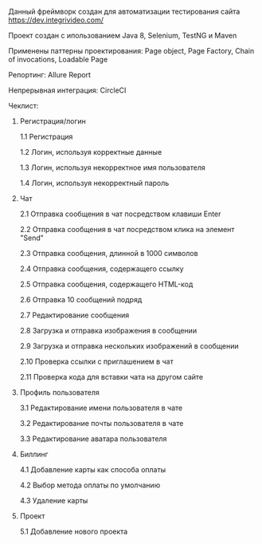 Данный фреймворк создан для автоматизации тестирования сайта https://dev.integrivideo.com/


Проект создан с ипользованием Java 8, Selenium, TestNG и Maven

Применены паттерны проектирования: Page object, Page Factory, Chain of invocations, Loadable Page 

Репортинг: Allure Report

Непрерывная интеграция: CircleCI


Чеклист:

1. Регистрация/логин

    1.1 Регистрация
    
    1.2 Логин, используя корректные данные
    
    1.3 Логин, используя некорректное имя пользователя
    
    1.4 Логин, используя некорректный пароль
    
2. Чат

    2.1 Отправка сообщения в чат посредством клавиши Enter
    
    2.2 Отправка сообщения в чат посредством клика на элемент "Send" 
    
    2.3 Отправка сообщения, длинной в 1000 символов
    
    2.4 Отправка сообщения, содержащего ссылку
    
    2.5 Отправка сообщения, содержащего HTML-код
    
    2.6 Отправка 10 сообщений подряд
    
    2.7 Редактирование сообщения
    
    2.8 Загрузка и отправка изображения в сообщении
    
    2.9 Загрузка и отправка нескольких изображений в сообщении
    
    2.10 Проверка ссылки с приглашением в чат
    
    2.11 Проверка кода для вставки чата на другом сайте
    
3. Профиль пользователя

    3.1 Редактирование имени пользователя в чате
    
    3.2 Редактирование почты пользователя в чате
    
    3.3 Редактирование аватара пользователя
    
4. Биллинг    

    4.1 Добавление карты как способа оплаты
    
    4.2 Выбор метода оплаты по умолчанию
    
    4.3 Удаление карты

5. Проект

    5.1 Добавление нового проекта
    
        
   
    


